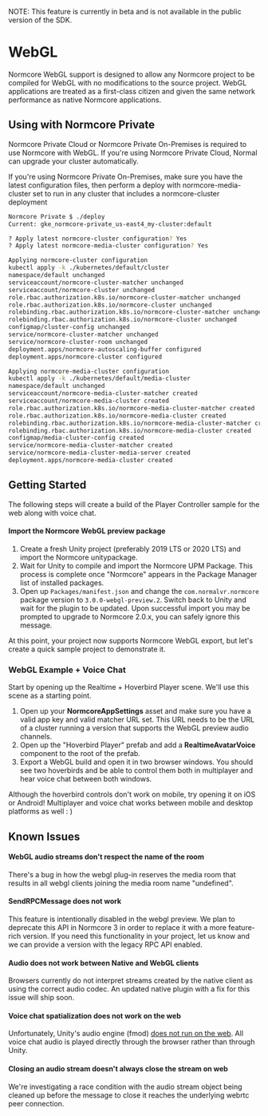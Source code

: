 NOTE: This feature is currently in beta and is not available in the public version of the SDK.

# WebGL

Normcore WebGL support is designed to allow any Normcore project to be compiled for WebGL with no modifications to the source project. WebGL applications are treated as a first-class citizen and given the same network performance as native Normcore applications.



## Using with Normcore Private

Normcore Private Cloud or Normcore Private On-Premises is required to use Normcore with WebGL. If you're using Normcore Private Cloud, Normal can upgrade your cluster automatically.

If you're using Normcore Private On-Premises, make sure you have the latest configuration files, then perform a deploy with normcore-media-cluster set to run in any cluster that includes a normcore-cluster deployment

```bash
Normcore Private $ ./deploy
Current: gke_normcore-private_us-east4_my-cluster:default

? Apply latest normcore-cluster configuration? Yes
? Apply latest normcore-media-cluster configuration? Yes

Applying normcore-cluster configuration
kubectl apply -k ./kubernetes/default/cluster
namespace/default unchanged
serviceaccount/normcore-cluster-matcher unchanged
serviceaccount/normcore-cluster unchanged
role.rbac.authorization.k8s.io/normcore-cluster-matcher unchanged
role.rbac.authorization.k8s.io/normcore-cluster unchanged
rolebinding.rbac.authorization.k8s.io/normcore-cluster-matcher unchanged
rolebinding.rbac.authorization.k8s.io/normcore-cluster unchanged
configmap/cluster-config unchanged
service/normcore-cluster-matcher unchanged
service/normcore-cluster-room unchanged
deployment.apps/normcore-autoscaling-buffer configured
deployment.apps/normcore-cluster configured

Applying normcore-media-cluster configuration
kubectl apply -k ./kubernetes/default/media-cluster
namespace/default unchanged
serviceaccount/normcore-media-cluster-matcher created
serviceaccount/normcore-media-cluster created
role.rbac.authorization.k8s.io/normcore-media-cluster-matcher created
role.rbac.authorization.k8s.io/normcore-media-cluster created
rolebinding.rbac.authorization.k8s.io/normcore-media-cluster-matcher created
rolebinding.rbac.authorization.k8s.io/normcore-media-cluster created
configmap/media-cluster-config created
service/normcore-media-cluster-matcher created
service/normcore-media-cluster-media-server created
deployment.apps/normcore-media-cluster created
```

## Getting Started

The following steps will create a build of the Player Controller sample for the web along with voice chat.

#### Import the Normcore WebGL preview package

1. Create a fresh Unity project (preferably 2019 LTS or 2020 LTS) and import the Normcore unitypackage.
2. Wait for Unity to compile and import the Normcore UPM Package. This process is complete once "Normcore" appears in the Package Manager list of installed packages.
3. Open up `Packages/manifest.json` and change the `com.normalvr.normcore` package version to `3.0.0-webgl-preview.2`. Switch back to Unity and wait for the plugin to be updated. Upon successful import you may be prompted to upgrade to Normcore 2.0.x, you can safely ignore this message.

At this point, your project now supports Normcore WebGL export, but let's create a quick sample project to demonstrate it.



### WebGL Example + Voice Chat

Start by opening up the Realtime + Hoverbird Player scene. We'll use this scene as a starting point.

1. Open up your **NormcoreAppSettings** asset and make sure you have a valid app key and valid matcher URL set. This URL needs to be the URL of a cluster running a version that supports the WebGL preview audio channels.
2. Open up the "Hoverbird Player" prefab and add a **RealtimeAvatarVoice** component to the root of the prefab.
3. Export a WebGL build and open it in two browser windows. You should see two hoverbirds and be able to control them both in multiplayer and hear voice chat between both windows.

Although the hoverbird controls don't work on mobile, try opening it on iOS or Android! Multiplayer and voice chat works between mobile and desktop platforms as well : )



## Known Issues

#### WebGL audio streams don't respect the name of the room

There's a bug in how the webgl plug-in reserves the media room that results in all webgl clients joining the media room name "undefined".

#### SendRPCMessage does not work

This feature is intentionally disabled in the webgl preview. We plan to deprecate this API in Normcore 3 in order to replace it with a more feature-rich version. If you need this functionality in your project, let us know and we can provide a version with the legacy RPC API enabled.

#### Audio does not work between Native and WebGL clients

Browsers currently do not interpret streams created by the native client as using the correct audio codec. An updated native plugin with a fix for this issue will ship soon.

#### Voice chat spatialization does not work on the web

Unfortunately, Unity's audio engine (fmod) [does not run on the web](https://docs.unity3d.com/Manual/webgl-audio.html). All voice chat audio is played directly through the browser rather than through Unity.

#### Closing an audio stream doesn't always close the stream on web

We're investigating a race condition with the audio stream object being cleaned up before the message to close it reaches the underlying webrtc peer connection.
